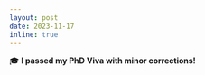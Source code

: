 ```yaml
---
layout: post
date: 2023-11-17
inline: true
---
```


🎓 **I passed my PhD Viva with minor corrections!**